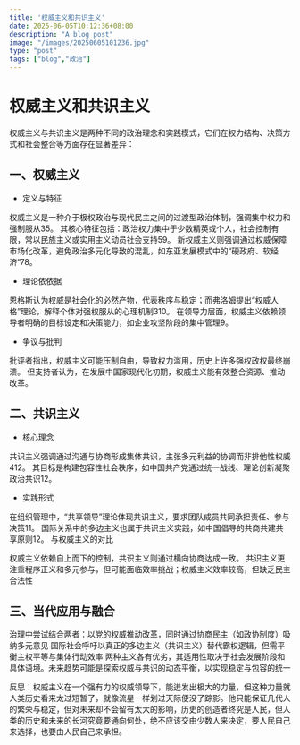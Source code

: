 ```yaml
---
title: '权威主义和共识主义'
date: 2025-06-05T10:12:36+08:00
description: "A blog post"
image: "/images/20250605101236.jpg"
type: "post"
tags: ["blog","政治"]
---
```


# 权威主义和共识主义
权威主义与共识主义是两种不同的政治理念和实践模式，它们在权力结构、决策方式和社会整合等方面存在显著差异：
## 一、权威主义
* 定义与特征

权威主义是一种介于极权政治与现代民主之间的过渡型政治体制，强调集中权力和强制服从35。
其核心特征包括：政治权力集中于少数精英或个人，社会控制有限，常以民族主义或实用主义动员社会支持59。
新权威主义则强调通过权威保障市场化改革，避免政治多元化导致的混乱，如东亚发展模式中的“硬政府、软经济”78。
* 理论依依据

恩格斯认为权威是社会化的必然产物，代表秩序与稳定；而弗洛姆提出“权威人格”理论，解释个体对强权服从的心理机制310。
在领导力层面，权威主义依赖领导者明确的目标设定和决策能力，如企业攻坚阶段的集中管理9。
* 争议与批判

批评者指出，权威主义可能压制自由，导致权力滥用，历史上许多强权政权最终崩溃。
但支持者认为，在发展中国家现代化初期，权威主义能有效整合资源、推动改革。
## 二、共识主义
* 核心理念

共识主义强调通过沟通与协商形成集体共识，主张多元利益的协调而非排他性权威412。
其目标是构建包容性社会秩序，如中国共产党通过统一战线、理论创新凝聚政治共识12。
* 实践形式

在组织管理中，“共享领导”理论体现共识主义，要求团队成员共同承担责任、参与决策11。
国际关系中的多边主义也属于共识主义实践，如中国倡导的共商共建共享原则12。
与权威主义的对比

权威主义依赖自上而下的控制，共识主义则通过横向协商达成一致。
共识主义更注重程序正义和多元参与，但可能面临效率挑战；权威主义效率较高，但缺乏民主合法性
## 三、当代应用与融合
治理中尝试结合两者：以党的权威推动改革，同时通过协商民主（如政协制度）吸纳多元意见
国际社会呼吁以真正的多边主义（共识主义）替代霸权逻辑，但需平衡主权平等与集体行动效率
两种主义各有优劣，其适用性取决于社会发展阶段和具体语境。未来趋势可能是探索权威与共识的动态平衡，以实现稳定与包容的统一

反思：权威主义在一个强有力的权威领导下，能迸发出极大的力量，但这种力量就人类历史看来太过短暂了，就像流星一样划过天际便没了踪影。他只能保证几代人的繁荣与稳定，但对未来却不会留有太大的影响，历史的创造者终究是人民，但人类的历史和未来的长河究竟要通向何处，绝不应该交由少数人来决定，要人民自己来选择，也要由人民自己来承担。
